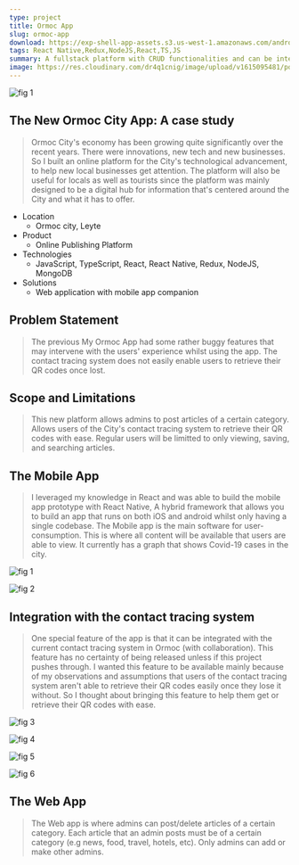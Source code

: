 ```yaml
---
type: project
title: Ormoc App
slug: ormoc-app
download: https://exp-shell-app-assets.s3.us-west-1.amazonaws.com/android/%40stanleygarbo/ormoc-app-d0ccaa347aa8457eadf8306f495208d7-signed.apk
tags: React Native,Redux,NodeJS,React,TS,JS
summary: A fullstack platform with CRUD functionalities and can be integrated with the contact tracing system 
image: https://res.cloudinary.com/dr4q1cnig/image/upload/v1615095481/portfolio%20images/ormoc-app_hmhcgb.jpg
---
```




<section markdown="1">

<div markdown="1" class="frame not-mobile">

![fig 1](https://res.cloudinary.com/dr4q1cnig/image/upload/v1615095481/portfolio%20images/ormoc-app_hmhcgb.jpg "Title")

</div>

<div markdown="1" class="right">

# The New Ormoc City App: A case study

>Ormoc City's economy has been growing quite significantly over the recent years. There were innovations, new tech and new businesses. So I built an online platform for the City's technological advancement, to help new local businesses get attention. The platform will also be useful for locals as well as tourists since the platform was mainly designed to be a digital hub for information that's centered around the City and what it has to offer.

</div>

</section>

+ Location
    - Ormoc city, Leyte
+ Product
    - Online Publishing Platform
+ Technologies
    - JavaScript, TypeScript, React, React Native, Redux, NodeJS, MongoDB
+ Solutions
    - Web application with mobile app companion

<section markdown="1">

<div markdown="1" class="left">

## Problem Statement

>The previous My Ormoc App had some rather buggy features that may intervene with the users' experience whilst using the app. The contact tracing system does not easily enable users to retrieve their QR codes once lost. 

</div>


<div markdown="1" >

## Scope and Limitations

>This new platform allows admins to post articles of a certain category. Allows users of the City's contact tracing system to retrieve their QR codes with ease. Regular users will be limitted to only viewing, saving, and searching  articles. 

</div>

</section>

<section markdown="1">

<div markdown="1" class="left">

<div markdown="1" class="wavy-pattern to-right"></div>

    
## The Mobile App

>I leveraged my knowledge in React and was able to build the mobile app prototype with React Native, A hybrid framework that allows you to build an app that runs on both iOS and android whilst only having a single codebase. The Mobile app is the main software for user-consumption. This is where all content will be available that users are able to view. It currently has a graph that shows Covid-19 cases in the city.


</div>

<div markdown="1" class="frame mobile">

![fig 1](https://res.cloudinary.com/dr4q1cnig/image/upload/v1615091212/portfolio%20images/Screenshot_20210306_174347_com.stanleygarbo.ormoc_gvisjy.jpg "Title")

</div>

</section>




<section markdown="1">

<div markdown="1" class="frame mobile">

![fig 2](https://res.cloudinary.com/dr4q1cnig/image/upload/v1615091203/portfolio%20images/Screenshot_20210306_174534_com.stanleygarbo.ormoc_msk1ga.jpg "Title")

</div>

<div markdown="1" class="right">

## Integration with the contact tracing system
>One special feature of the app is that it can be integrated with the current contact tracing system in Ormoc (with collaboration). This feature has no certainty of being released unless if this project pushes through. I wanted this feature to be available mainly because of my observations and assumptions that users of the contact tracing system aren't able to retrieve their QR codes easily once they lose it without. So I thought about bringing this feature to help them get or retrieve their QR codes with ease.  

</div>

</section>

<div markdown="1" class="images">

<div markdown="1" class="frame mobile">

![fig 3](https://res.cloudinary.com/dr4q1cnig/image/upload/v1615091212/portfolio%20images/Screenshot_20210306_174347_com.stanleygarbo.ormoc_gvisjy.jpg "Title")

</div>

<div markdown="1" class="frame mobile">

![fig 4](https://res.cloudinary.com/dr4q1cnig/image/upload/v1615091205/portfolio%20images/Screenshot_20210306_174402_com.stanleygarbo.ormoc_qiuwki.jpg "Title")

</div>

<div markdown="1" class="frame mobile">

![fig 5](https://res.cloudinary.com/dr4q1cnig/image/upload/v1615091208/portfolio%20images/Screenshot_20210306_174357_com.stanleygarbo.ormoc_rfesv2.jpg "Title")

</div>


</div>


<section markdown="1">

<div markdown="1" class="frame not-mobile">

![fig 6](https://res.cloudinary.com/dr4q1cnig/image/upload/v1615184709/portfolio%20images/webapp_t5kby9.jpg "Title")

</div>

<div markdown="1" class="right">

## The Web App
>The Web app is where admins can post/delete articles of a certain category. Each article that an admin posts must be of a certain category (e.g news, food, travel, hotels, etc). Only admins can add or make other admins. 

</div>

</section>